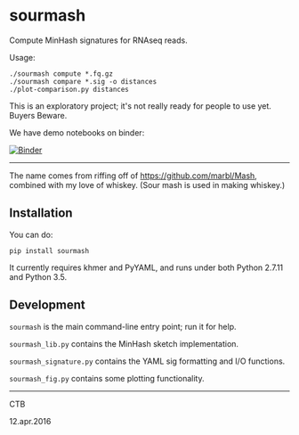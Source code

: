 # sourmash

Compute MinHash signatures for RNAseq reads.

Usage:

    ./sourmash compute *.fq.gz
    ./sourmash compare *.sig -o distances
    ./plot-comparison.py distances

This is an exploratory project; it's not really ready for people to use yet.
Buyers Beware.

We have demo notebooks on binder:

[![Binder](http://mybinder.org/badge.svg)](http://mybinder.org/repo/dib-lab/sourmash)

----

The name comes from riffing off of https://github.com/marbl/Mash,
combined with my love of whiskey.  (Sour mash is used in making
whiskey.)

## Installation

You can do:

    pip install sourmash

It currently requires khmer and PyYAML, and runs under both
Python 2.7.11 and Python 3.5.

## Development

`sourmash` is the main command-line entry point; run it for help.

`sourmash_lib.py` contains the MinHash sketch implementation.

`sourmash_signature.py` contains the YAML sig formatting and I/O functions.

`sourmash_fig.py` contains some plotting functionality.

----

CTB

12.apr.2016
